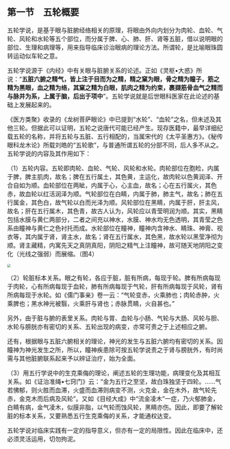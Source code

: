 ## 第一节　五轮概要

五轮学说，是基于眼与脏腑经络相关的原理，将眼由外向内划分为肉轮、血轮、气轮、风轮和水轮等五个部位，而分属于脾、心、肺、肝、肾等五脏，借以说明眼的部位、生理和病理等，用来指导临床诊治眼病的理论方法。所谓轮，是比喻眼珠圆转运动似车轮之意。

五轮学说源于《内经》中有关眼与脏腑关系的论述。正如《灵枢•大惑》所说：“**五脏六腑之精气，皆上注于目而为之精，精之窠为眼，骨之精为瞳子，筋之精为黑眼，血之精为络，其窠之精为白眼，肌肉之精为约束，裹撷筋骨血气之精而与脉并为系，上属于脑，后出于项中**”。五轮学说就是后世眼科医家在此论述的基础上发展起来的。

《医方类聚》收录的《龙树菩萨眼论》中已提到“水轮”、“血轮”之名，但未述及其他三轮。但据此可以证明，五轮之说唐代可能已经产生。现存医籍中，最早详细纪载五轮的名称，并将五轮与五脏、五行相配的，当属宋代的《太平圣惠方》。《秘传眼科龙木论》所载刘皓的“五轮歌”，与普通所谓五轮的分部不同，后人多不从之。五轮学说的内容及其作用如下：

（1）五轮内容。五轮即肉轮、血轮、气轮、风轮和水轮。肉轮部位在胞睑，内属于脾，脾主肌肉，故名；脾在五行属土，其色黄，主运化，故肉轮以色黄润泽、开合自如为顺。血轮部位在两眦，内属于心，心主血，故名；心在五行属火，其色赤，故血轮以红活润泽为顺。气轮部位在白睛，内属于肺，肺主气，故名；肺在五行属金，其色白，故气轮以白而光泽为顺。风轮部位在黑睛，内属于肝，肝主风，故名；肝在五行属木，其色青，故古人认为，风轮应以青莹明润为顺。其实，黑睛包括水膜与黄仁两部分，二者之间充以神水，水膜、神水均无色透明，其青莹之色系由瞳神与黄仁之色衬托而成。水轮部位在瞳神，瞳神内含神水、睛珠、神膏、视衣等，其内属于肾，肾主水，故名；肾在五行属水，其色黑，故水轮以黑莹净彻为顺。肾主藏精，内寓先天之真阴真阳，阴阳之精气上注瞳神，故可随天地阴阳之变化（光线之强弱）而展缩。（图4）

<img src="./img/4.jpg" style="zoom:50%;" />

（2）轮脏标本关系。眼之有轮，各应于脏，脏有所病，每现于轮。脾有所病每现于肉轮，心有所病每现于血轮，肺有所病每现于气轮，肝有所病每现于风轮，肾有所病每现于水轮。如《儒门事亲》卷一云：“气轮变赤，火乘肺也；肉轮赤肿，火乘脾也；黑水神光被翳，火乘肝与肾也；赤脉贯睛，火自甚也。”

另外，由于脏与腑的表里关系。肉轮与胃、血轮与小肠、气轮与大肠、风轮与胆、水轮与膀胱亦有密切的关系、五轮出现的病变，亦常可责之于上述相应之腑。

还有，根据眼与五脏六腑相关的理论，神光的发生与五脏六腑均有密切的关系。因瞳神为神光发生之所，所以，瞳神疾患除可按五轮学说责之于肾与膀胱外，有时尚需与其他脏腑联系起来予以辨证治疗，始为全面。

（3）用五行学说中的生克乘侮的理论，阐述五轮的生理功能，病理变化及其相互关系。如《证治准绳•七窍门》云：“金为五行之至坚，故白珠独坚于四轮。……气若怫郁，则火胜而血滞，火盛而血滞则病变不测，火克金，金在木外，故气轮先赤，金克木而后病及风轮”。又如《目经大成》中“流金凌木”一症，乃火郁肺金，白睛有病，金气凌木，似膜非脂，以气轮而蚀风轮，黑睛亦伤。因此，即要了解轮脏的标本关系，又要熟悉五行生克乘侮的关系，才能通权达变。

五轮学说对临床实践有一定的指导意义，但亦有一定的局限性。因此在临床中，还必须灵活运用，切勿拘泥。
